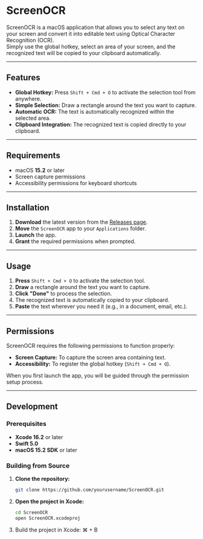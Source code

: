 # ScreenOCR

ScreenOCR is a macOS application that allows you to select any text on your screen and convert it into editable text using Optical Character Recognition (OCR).  
Simply use the global hotkey, select an area of your screen, and the recognized text will be copied to your clipboard automatically.

---

## Features

- **Global Hotkey:** Press `Shift + Cmd + O` to activate the selection tool from anywhere.  
- **Simple Selection:** Draw a rectangle around the text you want to capture.  
- **Automatic OCR:** The text is automatically recognized within the selected area.  
- **Clipboard Integration:** The recognized text is copied directly to your clipboard.  

---

## Requirements

- macOS **15.2** or later  
- Screen capture permissions  
- Accessibility permissions for keyboard shortcuts  

---

## Installation

1. **Download** the latest version from the [Releases page](#).  
2. **Move** the `ScreenOCR` app to your `Applications` folder.  
3. **Launch** the app.  
4. **Grant** the required permissions when prompted.  

---

## Usage

1. **Press** `Shift + Cmd + O` to activate the selection tool.  
2. **Draw** a rectangle around the text you want to capture.  
3. **Click** **"Done"** to process the selection.  
4. The recognized text is automatically copied to your clipboard.  
5. **Paste** the text wherever you need it (e.g., in a document, email, etc.).  

---

## Permissions

ScreenOCR requires the following permissions to function properly:

- **Screen Capture:** To capture the screen area containing text.  
- **Accessibility:** To register the global hotkey (`Shift + Cmd + O`).  

When you first launch the app, you will be guided through the permission setup process.

---

## Development

### Prerequisites

- **Xcode 16.2** or later  
- **Swift 5.0**  
- **macOS 15.2 SDK** or later  

### Building from Source

1. **Clone the repository:**
   ```sh
   git clone https://github.com/yourusername/ScreenOCR.git
   ```
2. **Open the project in Xcode:**
    ```sh
    cd ScreenOCR
    open ScreenOCR.xcodeproj
    ```
3.	Build the project in Xcode: ⌘ + B

